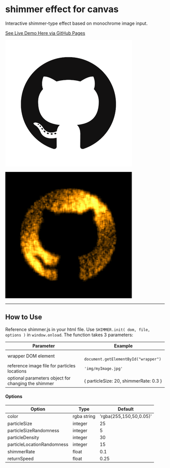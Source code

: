 # shimmer effect for canvas

Interactive shimmer-type effect based on monochrome image input.

[See Live Demo Here via GitHub Pages](http://amputek.github.io/shimmer.js/)


![alt text](https://github.com/amputek/shimmer.js/blob/master/img/github.png "Reference")

![alt text](https://github.com/amputek/shimmer.js/blob/master/img/shimmer.png "Refernece")


---

## How to Use

Reference shimmer.js in your html file.
Use ```SHIMMER.init( dom, file, options )``` in ```window.onload```. The function takes 3 parameters:

| Parameter | Example |
|-----------|---------|
| wrapper DOM element | ``` document.getElementById("wrapper")``` |
| reference image file for particles locations | ```'img/myImage.jpg'``` |
| optional parameters object for changing the shimmer | { particleSize: 20, shimmerRate: 0.3 } |

#### Options

| Option                     | Type        | Default                 |
|----------------------------|-------------|-------------------------|
| color                      | rgba string | 'rgba(255,150,50,0.05)' |
| particleSize               | integer     | 25                      |
| particleSizeRandomness     | integer     | 5                       |
| particleDensity            | integer     | 30                      |
| particleLocationRandomness | integer     | 15                      |
| shimmerRate                | float       | 0.1                     |
| returnSpeed                | float       | 0.25                    |
